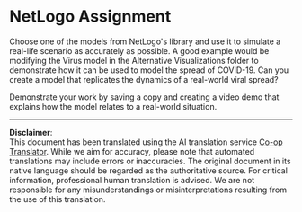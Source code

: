 <!--
CO_OP_TRANSLATOR_METADATA:
{
  "original_hash": "cf654ca60c7f86c8dad28596fb42994b",
  "translation_date": "2025-08-31T17:32:18+00:00",
  "source_file": "lessons/6-Other/23-MultiagentSystems/assignment.md",
  "language_code": "en"
}
-->
# NetLogo Assignment

Choose one of the models from NetLogo's library and use it to simulate a real-life scenario as accurately as possible. A good example would be modifying the Virus model in the Alternative Visualizations folder to demonstrate how it can be used to model the spread of COVID-19. Can you create a model that replicates the dynamics of a real-world viral spread?

Demonstrate your work by saving a copy and creating a video demo that explains how the model relates to a real-world situation.

---

**Disclaimer**:  
This document has been translated using the AI translation service [Co-op Translator](https://github.com/Azure/co-op-translator). While we aim for accuracy, please note that automated translations may include errors or inaccuracies. The original document in its native language should be regarded as the authoritative source. For critical information, professional human translation is advised. We are not responsible for any misunderstandings or misinterpretations resulting from the use of this translation.